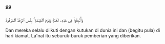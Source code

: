 ##### 99

<span class="ayah">وَأُتْبِعُوا۟ فِى هَٰذِهِۦ لَعْنَةًۭ وَيَوْمَ ٱلْقِيَٰمَةِ ۚ بِئْسَ ٱلرِّفْدُ ٱلْمَرْفُودُ</span>

<span class="ayah_translation">Dan mereka selalu diikuti dengan kutukan di dunia ini dan (begitu pula) di hari kiamat. La'nat itu seburuk-buruk pemberian yang diberikan.</span>
